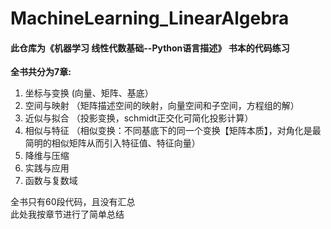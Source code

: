 # MachineLearning_LinearAlgebra
#### 此仓库为《机器学习 线性代数基础--Python语言描述》 书本的代码练习  
**全书共分为7章:**  
  
1. 坐标与变换   (向量、矩阵、基底）
2. 空间与映射   （矩阵描述空间的映射，向量空间和子空间，方程组的解）
3. 近似与拟合   （投影变换，schmidt正交化可简化投影计算）
4. 相似与特征   （相似变换：不同基底下的同一个变换【矩阵本质】，对角化是最简明的相似矩阵从而引入特征值、特征向量）
5. 降维与压缩  
6. 实践与应用  
7. 函数与复数域 

全书只有60段代码，且没有汇总  
此处我按章节进行了简单总结
